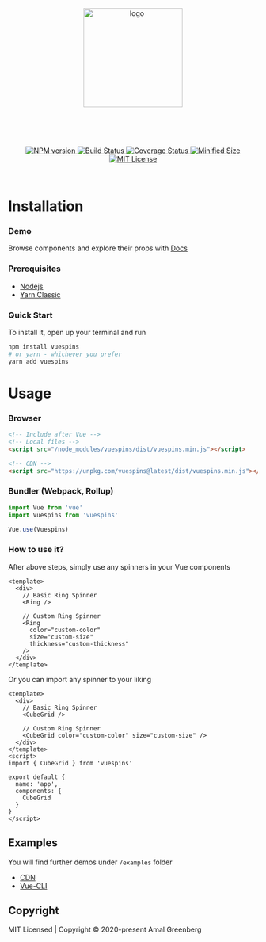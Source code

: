 <br>
<br>
<p align="center">
  <a href="https://github.com/pwndex/vue-css-spinners" target="_blank">
    <img width="200" src="https://user-images.githubusercontent.com/65390434/91702828-ba34da80-eb92-11ea-9064-92535e283b99.png" alt="logo">
  </a>
</p>
<br>
<br>
<br>

<p align="center">
  <a href="https://www.npmjs.com/package/vuespins">
    <img src="https://img.shields.io/npm/v/vuespins.svg" alt="NPM version" />
  </a>
  <a href="https://travis-ci.com/pwndex/vuespins">
    <img src="https://travis-ci.com/pwndex/vuespins.svg?branch=master" alt="Build Status" />
  </a>
  <a href="https://coveralls.io/github/pwndex/vuespins?branch=master">
    <img src="https://coveralls.io/repos/github/pwndex/vuespins/badge.svg?branch=master" alt="Coverage Status" />
  </a>
  <a href="https://bundlephobia.com/result?p=vuespins@latest">
    <img src="https://img.shields.io/bundlephobia/min/vuespins@latest.svg" alt="Minified Size" />
  </a>
  <a href="https://github.com/pwndex/vuespins/blob/master/LICENSE">
    <img src="https://img.shields.io/npm/l/vuespins.svg" alt="MIT License" />
  </a>
</p>
<br>

# Installation

### Demo

Browse components and explore their props with [Docs](https://pwndex.github.io/vuespins)

### Prerequisites

- [Nodejs](https://nodejs.org/en/)
- [Yarn Classic](https://classic.yarnpkg.com/en/)

### Quick Start

To install it, open up your terminal and run

```sh
npm install vuespins
# or yarn - whichever you prefer
yarn add vuespins
```

# Usage

### Browser

```html
<!-- Include after Vue -->
<!-- Local files -->
<script src="/node_modules/vuespins/dist/vuespins.min.js"></script>

<!-- CDN -->
<script src="https://unpkg.com/vuespins@latest/dist/vuespins.min.js"></script>
```

### Bundler (Webpack, Rollup)

```js
import Vue from 'vue'
import Vuespins from 'vuespins'

Vue.use(Vuespins)
```

### How to use it?

After above steps, simply use any spinners in your Vue components

```vue
<template>
  <div>
    // Basic Ring Spinner
    <Ring />

    // Custom Ring Spinner
    <Ring
      color="custom-color"
      size="custom-size"
      thickness="custom-thickness"
    />
  </div>
</template>
```

Or you can import any spinner to your liking

```vue
<template>
  <div>
    // Basic Ring Spinner
    <CubeGrid />

    // Custom Ring Spinner
    <CubeGrid color="custom-color" size="custom-size" />
  </div>
</template>
<script>
import { CubeGrid } from 'vuespins'

export default {
  name: 'app',
  components: {
    CubeGrid
  }
}
</script>
```

## Examples

You will find further demos under `/examples` folder

- [CDN](./examples/cdn)
- [Vue-CLI](./examples/vcli)

## Copyright

MIT Licensed | Copyright © 2020-present Amal Greenberg
